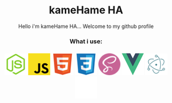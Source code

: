 <h1 align="center">kameHame HA</h1>
<p align="center"> Hello i'm kameHame HA... Welcome to my github profile </p>
<h3 align="center">What i use:<h3>
<p align="center">
  <img width=60 height=60 src="./Techno/node-js.svg">
  <img width=60 height=60 src="./Techno/javascript.svg">
  <img width=60 height=60 src="./Techno/html5.svg">
  <img width=60 height=60 src="./Techno/css3.svg">
  <img width=60 height=60 src="./Techno/sass.svg">
  <img width=60 height=60 src="./Techno/vue.svg">
  <img width=60 height=60 src="./Techno/electron.svg">
  <img height=60 src="./Techno/express.svg">
</p>

